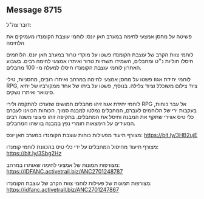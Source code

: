 ## Message 8715

דובר צה"ל:

פשיטה על מחסן אמצעי לחימה במערב חאן יונס: לוחמי עוצבת הקומנדו מעמיקים את הלחימה

לוחמי צוות הקרב של עוצבת הקומנדו פשטו על מוקדי טרור במערב חאן יונס. הלוחמים חיסלו חוליות נ״ט ומחבלים, השמידו תשתיות טרור ואיתרו אמצעי לחימה רבים. בשבוע האחרון לוחמי עוצבת הקומנדו חיסלו למעלה מ- 100 מחבלים.  

לוחמי יחידת אגוז פשטו על מחסן אמצעי לחימה במרחב ואיתרו רובים, מחסניות, טילי RPG, ציוד צילום משוכלל וציוד צלילה. בנוסף, פשטו על ביתו של אחד ממקורביו של יחיא סינוואר ואיתרו נשקים. 

לוחמי יחידת אגוז זיהו מחבלים חמושים שנערכו להתקפה ולירי RPG אל עבר כוחות, בעקבות ירי של הלוחמים לעברם, המחבלים נמלטו למבנה סמוך. הכוחות הכווינו לעברם כלי טיס אווירי שתקף את המבנה וחיסל את המחבלים. בתקיפה זוהו פיצוצי משנה רבים המעידים על הימצאות חומרי נפץ במבנה בו שהו המחבלים. 

מצורף תיעוד מפעילות כוחות עוצבת הקומנדו במערב חאן יונס: https://bit.ly/3HB2ujE

מצורף תיעוד מחיסול המחבלים על ידי כלי טיס בהכוונת לוחמי קומנדו: https://bit.ly/3Sbg2Hz

מצורפות תמונות של אמצעי לחימה שאותרו במרחב: https://IDFANC.activetrail.biz/ANC2701248787

מצורפות תמונות של פעילות לוחמי צוות הקרב של עוצבת הקומנדו: https://idfanc.activetrail.biz/ANC2701247867

